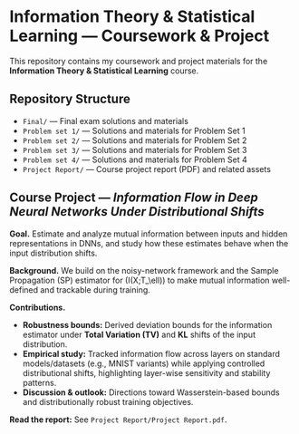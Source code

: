 # Information Theory & Statistical Learning — Coursework & Project

This repository contains my coursework and project materials for the **Information Theory & Statistical Learning** course.

## Repository Structure
- `Final/` — Final exam solutions and materials  
- `Problem set 1/` — Solutions and materials for Problem Set 1  
- `Problem set 2/` — Solutions and materials for Problem Set 2  
- `Problem set 3/` — Solutions and materials for Problem Set 3  
- `Problem set 4/` — Solutions and materials for Problem Set 4  
- `Project Report/` — Course project report (PDF) and related assets

## Course Project — *Information Flow in Deep Neural Networks Under Distributional Shifts*
**Goal.** Estimate and analyze mutual information between inputs and hidden representations in DNNs, and study how these estimates behave when the input distribution shifts.

**Background.** We build on the noisy-network framework and the Sample Propagation (SP) estimator for \(I(X;T_\ell)\) to make mutual information well-defined and trackable during training.

**Contributions.**
- **Robustness bounds:** Derived deviation bounds for the information estimator under **Total Variation (TV)** and **KL** shifts of the input distribution.  
- **Empirical study:** Tracked information flow across layers on standard models/datasets (e.g., MNIST variants) while applying controlled distributional shifts, highlighting layer-wise sensitivity and stability patterns.  
- **Discussion & outlook:** Directions toward Wasserstein-based bounds and distributionally robust training objectives.

**Read the report:** See `Project Report/Project Report.pdf`.


